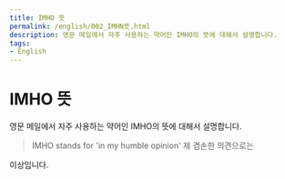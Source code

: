 ```yaml
---
title: IMHO 뜻
permalink: /english/002_IMHN뜻.html
description: 영문 메일에서 자주 사용하는 약어인 IMHO의 뜻에 대해서 설명합니다.
tags:
- English
---
```



IMHO 뜻
===


영문 메일에서 자주 사용하는 약어인 IMHO의 뜻에 대해서 설명합니다. 


> IMHO stands for 'in my humble opinion'
제 겸손한 의견으로는 


이상입니다.
